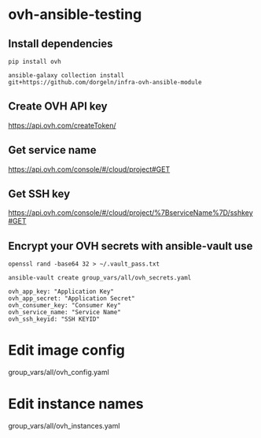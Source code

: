# ovh-ansible-testing

## Install dependencies 

`pip install ovh`

`ansible-galaxy collection install git+https://github.com/dorgeln/infra-ovh-ansible-module`

## Create OVH API key

https://api.ovh.com/createToken/

## Get service name

https://api.ovh.com/console/#/cloud/project#GET

## Get SSH key
https://api.ovh.com/console/#/cloud/project/%7BserviceName%7D/sshkey#GET


## Encrypt your OVH secrets with ansible-vault use

`openssl rand -base64 32 > ~/.vault_pass.txt`

`ansible-vault create group_vars/all/ovh_secrets.yaml`

```
ovh_app_key: "Application Key"
ovh_app_secret: "Application Secret"
ovh_consumer_key: "Consumer Key"
ovh_service_name: "Service Name"
ovh_ssh_keyid: "SSH KEYID"
```

# Edit image config

group_vars/all/ovh_config.yaml

# Edit instance names

group_vars/all/ovh_instances.yaml


